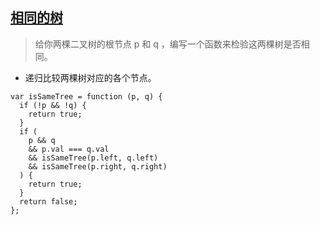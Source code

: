 ## [相同的树](https://leetcode.cn/problems/same-tree)
> 给你两棵二叉树的根节点 p 和 q ，编写一个函数来检验这两棵树是否相同。

- 递归比较两棵树对应的各个节点。
```
var isSameTree = function (p, q) {
  if (!p && !q) {
    return true;
  }
  if (
    p && q
    && p.val === q.val
    && isSameTree(p.left, q.left)
    && isSameTree(p.right, q.right)
  ) {
    return true;
  }
  return false;
};
```